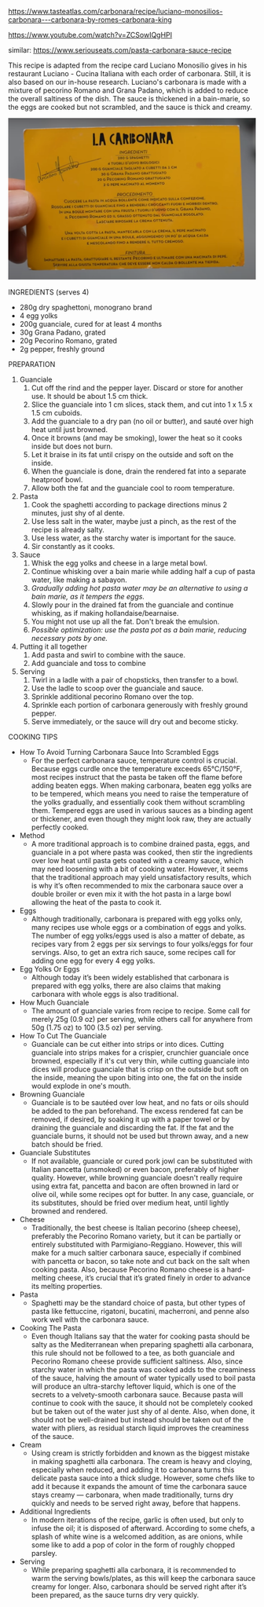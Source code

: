 https://www.tasteatlas.com/carbonara/recipe/luciano-monosilios-carbonara---carbonara-by-romes-carbonara-king

https://www.youtube.com/watch?v=ZCSowIQgHPI

similar: https://www.seriouseats.com/pasta-carbonara-sauce-recipe

This recipe is adapted from the recipe card Luciano Monosilio gives in his restaurant Luciano - Cucina Italiana with
each order of carbonara. Still, it is also based on our in-house research. Luciano's carbonara is made with a mixture of
pecorino Romano and Grana Padano, which is added to reduce the overall saltiness of the dish. The sauce is thickened in
a bain-marie, so the eggs are cooked but not scrambled, and the sauce is thick and creamy.

![la-carbonara-luciano-monosilo-card](carbonara-luciano-monosilo-card.png)

INGREDIENTS (serves 4)

* 280g dry spaghettoni, monograno brand
* 4 egg yolks
* 200g guanciale, cured for at least 4 months
* 30g Grana Padano, grated
* 20g Pecorino Romano, grated
* 2g pepper, freshly ground

PREPARATION

1. Guanciale
   1. Cut off the rind and the pepper layer. Discard or store for another use. It should be about 1.5 cm thick.
   2. Slice the guanciale into 1 cm slices, stack them, and cut into 1 x 1.5 x 1.5 cm cuboids.
   3. Add the guanciale to a dry pan (no oil or butter), and sauté over high heat until just browned.
   4. Once it browns (and may be smoking), lower the heat so it cooks inside but does not burn.
   5. Let it braise in its fat until crispy on the outside and soft on the inside.
   6. When the guanciale is done, drain the rendered fat into a separate heatproof bowl.
   7. Allow both the fat and the guanciale cool to room temperature.
2. Pasta
   1. Cook the spaghetti according to package directions minus 2 minutes, just shy of al dente.
   2. Use less salt in the water, maybe just a pinch, as the rest of the recipe is already salty.
   3. Use less water, as the starchy water is important for the sauce.
   4. Sir constantly as it cooks.
3. Sauce
   1. Whisk the egg yolks and cheese in a large metal bowl.
   2. Continue whisking over a bain marie while adding half a cup of pasta water, like making a sabayon.
   3. *Gradually adding hot pasta water may be an alternative to using a bain marie, as it tempers the eggs.*
   4. Slowly pour in the drained fat from the guanciale and continue whisking, as if making hollandaise/bearnaise.
   5. You might not use up all the fat. Don't break the emulsion.
   6. *Possible optimization: use the pasta pot as a bain marie, reducing necessary pots by one.*
4. Putting it all together
   1. Add pasta and swirl to combine with the sauce.
   2. Add guanciale and toss to combine
5. Serving
   1. Twirl in a ladle with a pair of chopsticks, then transfer to a bowl.
   2. Use the ladle to scoop over the guanciale and sauce.
   3. Sprinkle additional pecorino Romano over the top.
   4. Sprinkle each portion of carbonara generously with freshly ground pepper.
   5. Serve immediately, or the sauce will dry out and become sticky.

COOKING TIPS

* How To Avoid Turning Carbonara Sauce Into Scrambled Eggs
    * For the perfect carbonara sauce, temperature control is crucial. Because eggs curdle once the temperature exceeds
      65°C/150°F, most recipes instruct that the pasta be taken off the flame before adding beaten eggs. When making
      carbonara, beaten egg yolks are to be tempered, which means you need to raise the temperature of the yolks
      gradually, and essentially cook them without scrambling them. Tempered eggs are used in various sauces as a
      binding agent or thickener, and even though they might look raw, they are actually perfectly cooked.
* Method
    * A more traditional approach is to combine drained pasta, eggs, and guanciale in a pot where pasta was cooked, then
      stir the ingredients over low heat until pasta gets coated with a creamy sauce, which may need loosening with a
      bit of cooking water. However, it seems that the traditional approach may yield unsatisfactory results, which is
      why it’s often recommended to mix the carbonara sauce over a double broiler or even mix it with the hot pasta in a
      large bowl allowing the heat of the pasta to cook it.
* Eggs
    * Although traditionally, carbonara is prepared with egg yolks only, many recipes use whole eggs or a combination of
      eggs and yolks. The number of egg yolks/eggs used is also a matter of debate, as recipes vary from 2 eggs per six
      servings to four yolks/eggs for four servings. Also, to get an extra rich sauce, some recipes call for adding one
      egg for every 4 egg yolks.
* Egg Yolks Or Eggs
    * Although today it’s been widely established that carbonara is prepared with egg yolks, there are also claims that
      making carbonara with whole eggs is also traditional.
* How Much Guanciale
    * The amount of guanciale varies from recipe to recipe. Some call for merely 25g (0.9 oz) per serving, while others
      call for anywhere from 50g (1.75 oz) to 100 (3.5 oz) per serving.
* How To Cut The Guanciale
    * Guanciale can be cut either into strips or into dices. Cutting guanciale into strips makes for a crispier,
      crunchier guanciale once browned, especially if it's cut very thin, while cutting guanciale into dices will
      produce guanciale that is crisp on the outside but soft on the inside, meaning the upon biting into one, the fat
      on the inside would explode in one's mouth.
* Browning Guanciale
    * Guanciale is to be sautéed over low heat, and no fats or oils should be added to the pan beforehand. The excess
      rendered fat can be removed, if desired, by soaking it up with a paper towel or by draining the guanciale and
      discarding the fat. If the fat and the guanciale burns, it should not be used but thrown away, and a new batch
      should be fried.
* Guanciale Substitutes
    * If not available, guanciale or cured pork jowl can be substituted with Italian pancetta (unsmoked) or even bacon,
      preferably of higher quality. However, while browning guanciale doesn't really require using extra fat, pancetta
      and bacon are often browned in lard or olive oil, while some recipes opt for butter. In any case, guanciale, or
      its substitutes, should be fried over medium heat, until lightly browned and rendered.
* Cheese
    * Traditionally, the best cheese is Italian pecorino (sheep cheese), preferably the Pecorino Romano variety, but it
      can be partially or entirely substituted with Parmigiano-Reggiano. However, this will make for a much saltier
      carbonara sauce, especially if combined with pancetta or bacon, so take note and cut back on the salt when cooking
      pasta. Also, because Pecorino Romano cheese is a hard-melting cheese, it’s crucial that it’s grated finely in
      order to advance its melting properties.
* Pasta
    * Spaghetti may be the standard choice of pasta, but other types of pasta like fettuccine, rigatoni, bucatini,
      macherroni, and penne also work well with the carbonara sauce.
* Cooking The Pasta
    * Even though Italians say that the water for cooking pasta should be salty as the Mediterranean when preparing
      spaghetti alla carbonara, this rule should not be followed to a tee, as both guanciale and Pecorino Romano cheese
      provide sufficient saltiness. Also, since starchy water in which the pasta was cooked adds to the creaminess of
      the sauce, halving the amount of water typically used to boil pasta will produce an ultra-starchy leftover liquid,
      which is one of the secrets to a velvety-smooth carbonara sauce. Because pasta will continue to cook with the
      sauce, it should not be completely cooked but be taken out of the water just shy of al dente. Also, when done, it
      should not be well-drained but instead should be taken out of the water with pliers, as residual starch liquid
      improves the creaminess of the sauce.
* Cream
    * Using cream is strictly forbidden and known as the biggest mistake in making spaghetti alla carbonara. The cream
      is heavy and cloying, especially when reduced, and adding it to carbonara turns this delicate pasta sauce into a
      thick sludge. However, some chefs like to add it because it expands the amount of time the carbonara sauce stays
      creamy — carbonara, when made traditionally, turns dry quickly and needs to be served right away, before that
      happens.
* Additional Ingredients
    * In modern iterations of the recipe, garlic is often used, but only to infuse the oil; it is disposed of afterward.
      According to some chefs, a splash of white wine is a welcomed addition, as are onions, while some like to add a
      pop of color in the form of roughly chopped parsley.
* Serving
    * While preparing spaghetti alla carbonara, it is recommended to warm the serving bowls/plates, as this will keep
      the carbonara sauce creamy for longer. Also, carbonara should be served right after it’s been prepared, as the
      sauce turns dry very quickly.